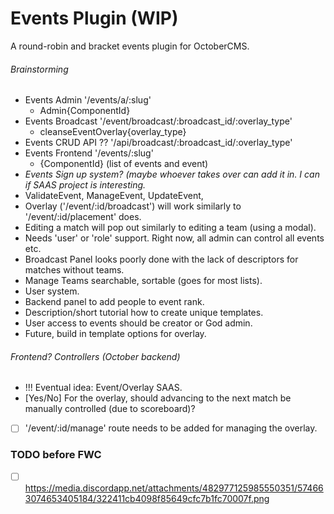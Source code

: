 # Events Plugin (WIP)
A round-robin and bracket events plugin for OctoberCMS.

###### Brainstorming
- Events Admin '/events/a/:slug'
  - Admin{ComponentId}
- Events Broadcast '/event/broadcast/:broadcast_id/:overlay_type'
  - cleanseEventOverlay{overlay_type}
- Events CRUD API  ?? '/api/broadcast/:broadcast_id/:overlay_type'
- Events Frontend  '/events/:slug'
  - {ComponentId} (list of events and event)
- *Events Sign up system? (maybe whoever takes over can add it in. I can if SAAS project is interesting.*
- ValidateEvent, ManageEvent, UpdateEvent, <??>
- Overlay ('/event/:id/broadcast') will work similarly to '/event/:id/placement' does.
- Editing a match will pop out similarly to editing a team (using a modal).
- Needs 'user' or 'role' support. Right now, all admin can control all events etc.
- Broadcast Panel looks poorly done with the lack of descriptors for matches without teams.
- Manage Teams searchable, sortable (goes for most lists).
- User system.
- Backend panel to add people to event rank.
- Description/short tutorial how to create unique templates.
- User access to events should be creator or God admin.
- Future, build in template options for overlay.

###### Frontend? Controllers (October backend)
- !!! Eventual idea: Event/Overlay SAAS.
- [Yes/No] For the overlay, should advancing to the next match be manually controlled (due to scoreboard)?
- [ ] '/event/:id/manage' route needs to be added for managing the overlay.

### TODO before FWC
- [ ] https://media.discordapp.net/attachments/482977125985550351/574663074653405184/322411cb4098f85649cfc7b1fc70007f.png